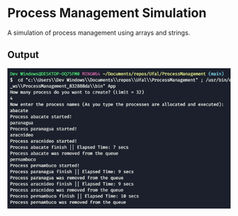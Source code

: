 # Process Management Simulation

A simulation of process management using arrays and strings.

## Output

![output](https://github.com/vannisson/process-management-simulation/blob/main/Output.png)
